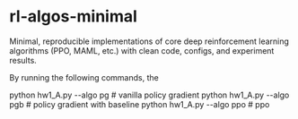 # rl-algos-minimal

Minimal, reproducible implementations of core deep reinforcement learning algorithms (PPO, MAML, etc.) with clean code, configs, and experiment results.


By running the following commands, the 

python hw1_A.py --algo pg # vanilla policy gradient
python hw1_A.py --algo pgb # policy gradient with baseline
python hw1_A.py --algo ppo # ppo
